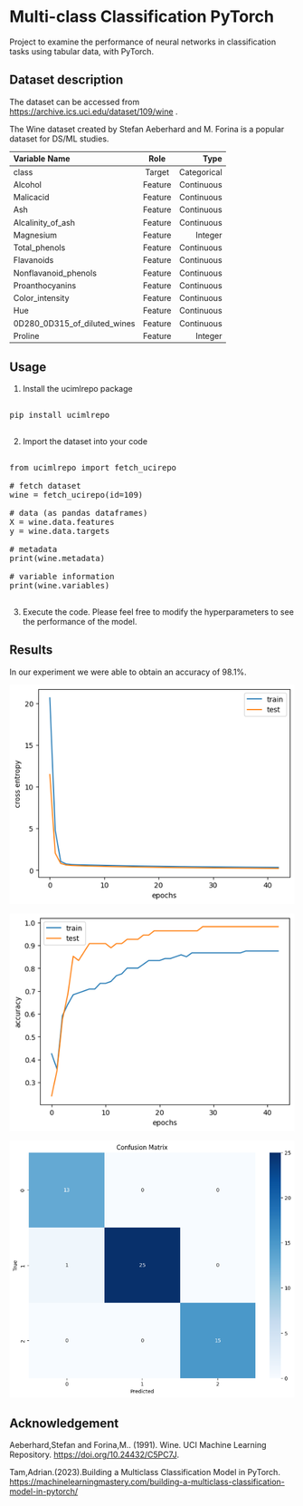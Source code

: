# Multi-class Classification PyTorch
 Project to examine the performance of neural networks in classification tasks using tabular data, with PyTorch. 


## Dataset description

The dataset can be accessed from <a href="https://archive.ics.uci.edu/dataset/109/wine ">https://archive.ics.uci.edu/dataset/109/wine </a> . 

The Wine dataset created by Stefan Aeberhard and M. Forina is a popular dataset for DS/ML studies.

| Variable Name| Role | Type |
|:-------------|:--------------:|--------------:|
| class      | Target         | Categorical       |
| Alcohol        | Feature       | Continuous         |
| Malicacid        | Feature       | Continuous         |
| Ash        | Feature       | Continuous         |
| Alcalinity_of_ash        | Feature       | Continuous         |
| Magnesium        | Feature       | Integer         |
| Total_phenols       | Feature       | Continuous         |
| Flavanoids       | Feature       | Continuous         |
| Nonflavanoid_phenols        | Feature       | Continuous         |
| Proanthocyanins        | Feature       | Continuous         |
| Color_intensity       | Feature       | Continuous         |
| Hue        | Feature       | Continuous         |
| 0D280_0D315_of_diluted_wines        | Feature       | Continuous         |
| Proline        | Feature       | Integer         |

## Usage

1. Install the ucimlrepo package
   
<pre>

pip install ucimlrepo

</pre>

2. Import the dataset into your code
<pre>

from ucimlrepo import fetch_ucirepo 
  
# fetch dataset 
wine = fetch_ucirepo(id=109) 
  
# data (as pandas dataframes) 
X = wine.data.features 
y = wine.data.targets 
  
# metadata 
print(wine.metadata) 
  
# variable information 
print(wine.variables) 

</pre>

3. Execute the code. Please feel free to modify the hyperparameters to see the performance of the model.
   
## Results

In our experiment we were able to obtain an accuracy of 98.1%. 

![Cross-entropy Loss Plot](cross_entropy_loss.png)

![Accuracy Plot](accuracy.png)

![Confusion Matrix](confusion_matrix.png)

## Acknowledgement

Aeberhard,Stefan and Forina,M.. (1991). Wine. UCI Machine Learning Repository. https://doi.org/10.24432/C5PC7J.

Tam,Adrian.(2023).Building a Multiclass Classification Model in PyTorch. https://machinelearningmastery.com/building-a-multiclass-classification-model-in-pytorch/ 


